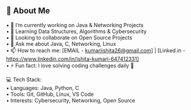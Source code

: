 ## 🌟 About Me  
•⁠  ⁠🔭 I’m currently working on Java & Networking Projects  
•⁠  ⁠🌱 Learning Data Structures, Algorithms & Cybersecurity  
•⁠  ⁠👯 Looking to collaborate on Open Source Projects  
•⁠  ⁠💬 Ask me about Java, C, Networking, Linux  
•⁠  ⁠📫 How to reach me: [EMAIL - kumariishita26@gmail.com] | [Linked.in - https://www.linkedin.com/in/ishita-kumari-647412331]  
•⁠  ⁠⚡ Fun fact: I love solving coding challenges daily 🚀  

💻 Tech Stack:  
•⁠  ⁠Languages: Java, Python, C  
•⁠  ⁠Tools: Git, GitHub, Linux, VS Code  
•⁠  ⁠Interests: Cybersecurity, Networking, Open Source

